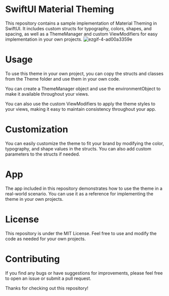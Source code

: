 # SwiftUI Material Theming
This repository contains a sample implementation of Material Theming in SwiftUI. It includes custom structs for typography, colors, shapes, and spacing, as well as a ThemeManager and custom ViewModifiers for easy implementation in your own projects.
![ezgif-4-ad00a3359e](https://user-images.githubusercontent.com/61690178/213010847-35f13ab2-70d5-4ae0-9ad4-8449502c9f88.gif)

# Usage
To use this theme in your own project, you can copy the structs and classes from the Theme folder and use them in your own code.

You can create a ThemeManager object and use the environmentObject to make it available throughout your views.

You can also use the custom ViewModifiers to apply the theme styles to your views, making it easy to maintain consistency throughout your app.

# Customization
You can easily customize the theme to fit your brand by modifying the color, typography, and shape values in the structs. You can also add custom parameters to the structs if needed.

# App
The  app included in this repository demonstrates how to use the theme in a real-world scenario. You can use it as a reference for implementing the theme in your own projects.

# License
This repository is under the MIT License. Feel free to use and modify the code as needed for your own projects.

# Contributing
If you find any bugs or have suggestions for improvements, please feel free to open an issue or submit a pull request.

Thanks for checking out this repository!
